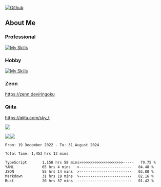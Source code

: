 [![Github](https://img.shields.io/github/followers/skyt-a?label=Follow&style=social)](https://github.com/skyt-a)

## About Me
### Professional
[![My Skills](https://skillicons.dev/icons?i=react,ts,js,nodejs,java,graphql,firebase,githubactions&theme=light)](https://skillicons.dev)
### Hobby
[![My Skills](https://skillicons.dev/icons?i=unity,rust,py&theme=light)](https://skillicons.dev)

### Zenn
https://zenn.dev/ringoku
### Qiita
https://qiita.com/sky_t


![](https://github-profile-summary-cards.vercel.app/api/cards/profile-details?username=skyt-a&theme=default)

![](https://github-profile-summary-cards.vercel.app/api/cards/repos-per-language?username=skyt-a&theme=default)![](https://github-profile-summary-cards.vercel.app/api/cards/stats?username=RinGoku&theme=default)

<!--START_SECTION:waka-->

```txt
From: 19 December 2022 - To: 31 August 2024

Total Time: 1,453 hrs 13 mins

TypeScript       1,158 hrs 58 mins>>>>>>>>>>>>>>>>>>>>-----   79.75 %
YAML             65 hrs 4 mins   >------------------------   04.48 %
JSON             55 hrs 14 mins  >------------------------   03.80 %
Markdown         31 hrs 19 mins  >------------------------   02.16 %
Rust             20 hrs 37 mins  -------------------------   01.42 %
```

<!--END_SECTION:waka-->
